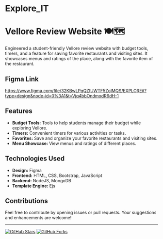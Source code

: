 # Explore_IT
# Vellore Review Website 🍽️🗺️

Engineered a student-friendly Vellore review website with budget tools, timers, and a feature for saving favorite restaurants and visiting sites. It showcases menus and ratings of the place, along with the favorite item of the restaurant.

## Figma Link
https://www.figma.com/file/32KBwLPqQZIUWTF5ZolMQS/EXPLOREit?type=design&node-id=0%3A1&t=Vjq4bbOndmodR6dH-1

## Features
- **Budget Tools:** Tools to help students manage their budget while exploring Vellore.
- **Timers:** Convenient timers for various activities or tasks.
- **Favorites:** Save and organize your favorite restaurants and visiting sites.
- **Menu Showcase:** View menus and ratings of different places.

## Technologies Used
- **Design:** Figma
- **Frontend:** HTML, CSS, Bootstrap, JavaScript
- **Backend:** NodeJS, MongoDB
- **Template Engine:** Ejs


## Contributions
Feel free to contribute by opening issues or pull requests. Your suggestions and enhancements are welcome!



---
[![GitHub Stars](https://img.shields.io/github/stars/your-username/your-repo.svg?style=flat&logo=github&colorB=blue&label=Stars)](https://github.com/your-username/your-repo/stargazers)
[![GitHub Forks](https://img.shields.io/github/forks/your-username/your-repo.svg?style=flat&logo=github&colorB=blue&label=Forks)](https://github.com/your-username/your-repo/network/members)
